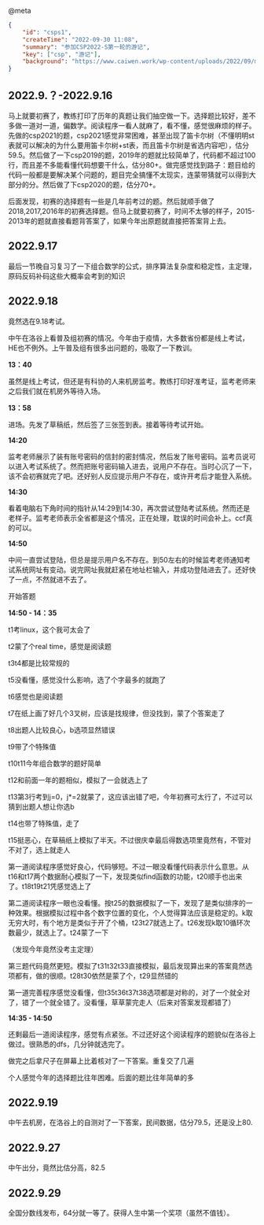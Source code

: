 @meta

```json
{
	"id": "csps1",
	"createTime": "2022-09-30 11:08",
	"summary": "参加CSP2022-S第一轮的游记",
	"key": ["csp", "游记"],
	"background": "https://www.caiwen.work/wp-content/uploads/2022/09/m1.png"
}
```

## 2022.9.？-2022.9.16

马上就要初赛了，教练打印了历年的真题让我们抽空做一下。选择题比较好，差不多做一道对一道，偏数学。阅读程序一看人就麻了，看不懂，感觉很麻烦的样子。先做的csp2021的题，csp2021感觉非常困难，甚至出现了笛卡尔树（不懂明明st表就可以解决的为什么要用笛卡尔树+st表，而且笛卡尔树是省选内容吧），估分59.5。然后做了一下csp2019的题，2019年的题就比较简单了，代码都不超过100行，而且差不多能看懂代码想要干什么，估分80+。做完感觉找到路子：题目给的代码一般都是要解决某个问题的，题目完全搞懂不太现实，连蒙带猜就可以得到大部分的分。然后做了下csp2020的题，估分70+。

后面发现，初赛的选择题有一些是几年前考过的题。然后就顺手做了2018,2017,2016年的初赛选择题。但马上就要初赛了，时间不太够的样子，2015-2013年的题就直接看题背答案了，如果今年出原题就直接把答案背上去。

## 2022.9.17

最后一节晚自习复习了一下组合数学的公式，排序算法复杂度和稳定性，主定理，原码反码补码这些大概率会考到的知识

## 2022.9.18

竟然选在9.18考试。

中午在洛谷上看普及组初赛的情况。今年由于疫情，大多数省份都是线上考试，HE也不例外。上午普及组有很多出问题的，吸取了一下教训。

**13：40**

虽然是线上考试，但还是有科协的人来机房监考。教练打印好准考证，监考老师来之后我们就在机房外等待入场。

**13：58**

进场。先发了草稿纸，然后签了三张签到表。接着等待考试开始。

**14:20**

监考老师展示了装有账号密码的信封的密封情况，然后发了账号密码。监考员说可以进入考试系统了。然而把账号密码输入进去，说用户不存在。当时心沉了一下，该不会初赛就完了吧。还好别人反应提示用户不存在，或许开考后才能登入系统。

**14:30**

看着电脑右下角时间的指针从14:29到14:30，再次尝试登陆考试系统。然而还是老样子。监考老师表示全省都是这个情况，正在处理，耽误的时间会补上。ccf真的可以。

**14:50**

中间一直尝试登陆，但总是提示用户名不存在。到50左右的时候监考老师通知考试系统网址有变动。说完网址我就赶紧在地址栏输入，并成功登陆进去了。还好快了一点，不然就进不去了。

开始答题

**14:50 - 14：35**

t1考linux，这个我可太会了

t2蒙了个real time，感觉是阅读题

t3t4都是比较常规的

t5没看懂，感觉没什么影响，选了个字最多的就跑了

t6感觉也是阅读题

t7在纸上画了好几个3叉树，应该是找规律，但没找到，蒙了个答案走了

t8出题人比较良心，b选项显然错误

t9带了个特殊值

t10t11今年组合数学的题好简单

t12和前面一年的题相似，模拟了一会就选上了

t13第3行考到j=0，j\*=2就蒙了，这应该出错了吧，今年初赛可太行了，不过可以猜到出题人想让你选b

t14也带了特殊值，走了

t15挺恶心，在草稿纸上模拟了半天。不过很庆幸最后得数选项里竟然有，不管对不对了，选上就走人

第一道阅读程序感觉好良心，代码够短。不过一眼没看懂代码表示什么意思。从t16和t17两个数据耐心模拟了一下，发现类似find函数的功能，t20顺手也出来了。t18t19t21凭感觉选上了

第二道阅读程序一眼也没看懂。按t25的数据模拟了一下，发现了是类似排序的一种效果。根据模拟过程中各个数字位置的变化，个人觉得算法应该是稳定的。k取无穷大时，有个地方是类似于开了个桶，t23t27就选上了。t26发现k取10循环次数最少，就选上了。t24蒙了一下

（发现今年竟然没考主定理）

第三题代码竟然更短。模拟了t31t32t33直接模拟，最后发现算出来的答案竟然选项都有，做的很顺。t28t30依然是蒙了个，t29显然错的

第一道完善程序感觉没看懂，但t35t36t37t38选项都是对称的，对了一个就全对了，错了一个就全错了。没看懂，草草蒙完走人（后来对答案发现都错了）

**14:35 - 14:50**

还剩最后一道阅读程序，感觉有点紧张。不过还好这个阅读程序的题貌似在洛谷上做过。很熟悉的dfs，几分钟就选完了。

做完之后拿尺子在屏幕上比着核对了一下答案。重复交了几遍

个人感觉今年的选择题比往年困难。后面的题比往年简单的多

## 2022.9.19

中午去机房，在洛谷上的自测对了一下答案，民间数据，估分79.5，还是没上80.

## 2022.9.27

中午出分，竟然比估分高，82.5

## 2022.9.29

全国分数线发布，64分就一等了。获得人生中第一个奖项（虽然不值钱）。

